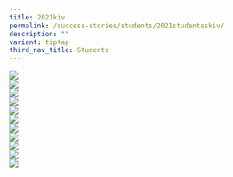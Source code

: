 ```yaml
---
title: 2021kiv
permalink: /success-stories/students/2021studentsskiv/
description: ""
variant: tiptap
third_nav_title: Students
---
```

<img src="/images/sss6.png"><br>
<img src="/images/sss7.png"><br>
<img src="/images/sss8.png"><br>
<img src="/images/sss9.png"><br>
<img src="/images/sss10.png"><br>
<img src="/images/sss11.png"><br>
<img src="/images/sss12.png"><br>
<img src="/images/sss13.png"><br>
<img src="/images/sss14.png"><br>
<img src="/images/sss15.png"><br>
<img src="/images/sss16.png">